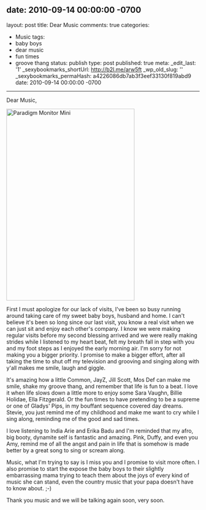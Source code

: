 date: 2010-09-14 00:00:00 -0700
---
layout: post
title: Dear Music
comments: true
categories:
- Music
tags:
- baby boys
- dear music
- fun times
- groove thang
status: publish
type: post
published: true
meta:
  _edit_last: '1'
  _sexybookmarks_shortUrl: http://b2l.me/arw5ft
  _wp_old_slug: ''
  _sexybookmarks_permaHash: a4226086db7ab3f3eef33130f819abd9
date: 2010-09-14 00:00:00 -0700
---
Dear Music,

<a href="http://www.flickr.com/photos/rgeyer/3075892157/" title="Paradigm Monitor Mini by qwikrex, on Flickr"><img src="http://farm4.static.flickr.com/3138/3075892157_40c4001af8.jpg" width="334" height="500" alt="Paradigm Monitor Mini" class="alignright" /></a>

First I must apologize for our lack of visits, I've been so busy running around taking care of my sweet baby boys, husband and home.  I can't believe it's been so long since our last visit, you know a real  visit when we can just sit and enjoy each other's company.  I know we were making regular visits before my second blessing arrived and we were really making strides while I listened to my heart beat, felt my breath fall in step with you and my foot steps as I enjoyed the early morning air.  I'm sorry for not making you a bigger priority.  I promise to make a bigger effort, after all taking the time to shut off my television and grooving and singing along with y'all makes me smile, laugh and giggle.  

It's amazing how a little Common, JayZ, Jill Scott, Mos Def can make me smile, shake my groove thang, and remember that life is fun to a beat.  I love it when life slows down a little more to enjoy some Sara Vaughn, Billie Holidae, Ella Fitzgerald.  Or the fun times to have pretending to be a supreme or one of Gladys' Pips, in my bouffant sequence covered day dreams.  Stevie, you just remind me of my childhood and make me want to cry while I sing along, reminding me of the good and sad times.

I love listening to India Arie and Erika Badu and I'm reminded that my afro, big booty, dynamite self is fantastic and amazing.  Pink, Duffy, and even you Amy, remind me of all the angst and pain in life that is somehow is made better by a great song to sing or scream along.

Music, what I'm trying to say is I miss you and I promise to visit more often.  I also promise to start the expose the baby boys to their slightly embarrassing mama trying to teach them about the joys of every kind of music she can stand, even the country music that your papa doesn't have to know about. ;-)

Thank you music and we will be talking again soon, very soon. 
